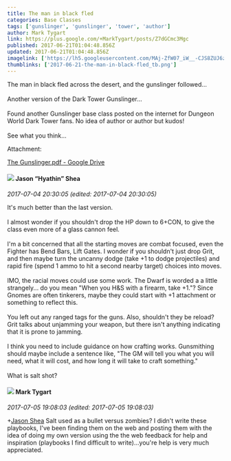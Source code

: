 ```yaml
---
title: The man in black fled
categories: Base Classes
tags: ['gunslinger', 'gunslinger', 'tower', 'author']
author: Mark Tygart
link: https://plus.google.com/+MarkTygart/posts/Z7dGCmc3Mgc
published: 2017-06-21T01:04:48.856Z
updated: 2017-06-21T01:04:48.856Z
imagelink: ['https://lh5.googleusercontent.com/MAj-ZfW07_iW__-CJS8ZUJ6zobWbm-vhJXnwsFObvguuQXVdabJQdGh6BSWAkFPZkvKWANArCsqwOI_O_qg6FKmbZ2SjYMSskQbYg7p-Dkebl6f1v0rKD2ml6ydzrXzjGiLcDCvP=s1600']
thumblinks: ['2017-06-21-the-man-in-black-fled_tb.png']
---
```


The man in black fled across the desert, and the gunslinger followed...<br /><br />Another version of the Dark Tower Gunslinger...<br /><br />Found another Gunslinger base class posted on the internet for Dungeon World Dark Tower fans. No idea of author or author but kudos!<br /><br />See what you think...


Attachment:

<a href='https://drive.google.com/file/d/0B7cav44145d9b3c4MTFTQUpVcnc/view?usp=sharing'>The Gunslinger.pdf - Google Drive</a>


<div id='comment z124sxvqisqeihzxz04cf1vyvlfix1rhfds'>
  <h4><img src='{{site.baseurl}}//images/avatars/116778651030776699740_photo.jpg'> Jason “Hyathin” Shea</h4>
      <p><cite>2017-07-04 20:30:05 (edited: 2017-07-04 20:30:05)</cite></p>
        <p>It&#39;s much better than the last version.<br /><br />I almost wonder if you shouldn&#39;t drop the HP down to 6+CON, to give the class even more of a glass cannon feel.<br /><br />I&#39;m a bit concerned that all the starting moves are combat focused, even the Fighter has Bend Bars, Lift Gates. I wonder if you shouldn&#39;t just drop Grit, and then maybe turn the uncanny dodge (take +1 to dodge projectiles) and rapid fire (spend 1 ammo to hit a second nearby target) choices into moves.<br /><br />IMO, the racial moves could use some work. The Dwarf is worded a a little strangely... do you mean &quot;When you H&amp;S with a firearm, take +1.&quot;? Since Gnomes are often tinkerers, maybe they could start with +1 attachment or something to reflect this.<br /><br />You left out any ranged tags for the guns. Also, shouldn&#39;t they be reload? Grit talks about unjamming your weapon, but there isn&#39;t anything indicating that it is prone to jamming.<br /><br />I think you need to include guidance on how crafting works. Gunsmithing should maybe include a sentence like, &quot;The GM will tell you what you will need, what it will cost, and how long it will take to craft something.&quot;<br /><br />What is salt shot?</p>
</div>
        

<div id='comment z124sxvqisqeihzxz04cf1vyvlfix1rhfds'>
  <h4><img src='{{site.baseurl}}//images/avatars/118088719859349999400_photo.jpg'> Mark Tygart</h4>
      <p><cite>2017-07-05 19:08:03 (edited: 2017-07-05 19:08:03)</cite></p>
        <p><span class="proflinkWrapper"><span class="proflinkPrefix">+</span><a class="proflink" href="https://plus.google.com/116778651030776699740" oid="116778651030776699740">Jason Shea</a></span> Salt used as a bullet versus zombies? I didn&#39;t write these playbooks, I&#39;ve been finding them on the web and posting them with the idea of doing my own version using the the web feedback for help and inspiration (playbooks I find difficult to write)...you&#39;re help is very much appreciated.</p>
</div>
        